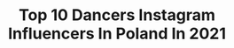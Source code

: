 ---
title: Top 10 Dancers Instagram Influencers In Poland In 2021
description: >-
  Find top dancers Instagram influencers in Poland in 2021. Most popular hashtags: #polishgirl #model #poland #warsaw.
platform: Instagram
hits: 142
text_top: Analyze the most popular Instagram accounts on inBeat.
text_bottom: inBeat has 142 Instagram influencers like this in Poland for you to work with.
profiles:
  - username: "de_mona.zielinska"
    fullname: >-
      Monika Zielińska
    bio: >-
      🇵🇱 173cm 🎥GryMałżeńskie-s6, odc.56 talented: model, photomodel, stylist, actress, presenter, dancer, makeup for yourself too 😉cooperation? DM->✉️
    location: "Poland"
    followers: 20447
    engagement: 579
    commentsToLikes: 0.099021
    id: ck8t6h08xdln80j7870pypv83
    verified: false
    hashtags: "#modelka, #szczecin, #warszawa, #pi"
  - username: "aidualkylno"
    fullname: >-
      Klaudia Jóźwiak
    bio: >-
      🎤@mamtalent_tvn 12 💃Dancer/Choreographer 💪Fitness Instructor 💀Tattoo Artist 🍕Dietician 📩 aidualkylno@wp.pl
    location: "Poland"
    followers: 16102
    engagement: 1114
    commentsToLikes: 0.031379
    id: ck8t6yr61f3xl0j78p4y19drf
    verified: false
    hashtags: "#soft, #nails, #black, #love"
  - username: "alexialeksandra"
    fullname: >-
      ⒶⓛⓔⓧⓘⓐⓛⓔⓚⓢⓐⓝⓓⓡⓐⓂ️
    bio: >-
      🤸‍♀️Mistrzyni Polski w Gimnastyce Artystycznej 👸Burlesque Queen 💃Teacher&dancer @alexiadancestudio Teledyski w linku BIO 🥰
    location: "Poland"
    followers: 15389
    engagement: 530
    commentsToLikes: 0.085673
    id: ck5zkvtgpk95b0i141he515rw
    verified: false
    hashtags: "#pumpkin, #portrait, #warsaw, #medycyna"
  - username: "biernatagata"
    fullname: >-
      MISS WORLD POLAND 2018👑
    bio: >-
      👑 MISS POLONIA 2017 👑 MISS WORLD Poland 2018 🇵🇱 💪🏻 Fit Freak 💃🏻 Dancer 👸🏻 Model @olimp_nutrition_pl @adidaswomen @etam agatabiernat@misspolonia.com.pl
    location: "Poland"
    followers: 86418
    engagement: 264
    commentsToLikes: 0.044928
    id: ck0udl13djf8y0i196fnwovvx
    verified: true
    hashtags: "#biernat, #sport, #photomodel, #paris"
  - username: "alessa_vu"
    fullname: >-
      Aleksandra ⚪️ Gdańsk
    bio: >-
      💕 Pole Dancer 🚗 Cars Lover, CRX Driver 📷 Photomodel 💌 DM 🌍 Poland/Gdańsk 🇵🇱
    location: "Poland"
    followers: 62894
    engagement: 497
    commentsToLikes: 0.040543
    id: ck6txi5z5xz7h0j71bovfkv0v
    verified: false
    hashtags: "#kobietazklasa, #szpilki, #biznesnaluzie, #biznesonline"
  - username: "majkel_kalcowski"
    fullname: >-
      MICHAL KALCOWSKI 🇵🇱
    bio: >-
      ⭐️ Professional Dancer 🧠 Choreographer 📸 Photomodel 🕺🏻 SYTYCD 9 Poland @nexttomaszbaranski ⬇️ YouTube ⬇️
    location: "Poland"
    followers: 55069
    engagement: 523
    commentsToLikes: 0.032532
    id: ck5cd0cirib7o0i118v51uosy
    verified: false
    hashtags: "#enjoylife, #sycylia, #dancer, #couplegoals"
  - username: "k.swiech"
    fullname: >-
      Kasia Świech
    bio: >-
      @cmon_studio 👸🏼👑 Pole dancer 🦄 Aerial dance lover 💕
    location: "Poland"
    followers: 37618
    engagement: 1310
    commentsToLikes: 0.037698
    id: ck5c6lx4e5pnx0i114pwui356
    verified: false
    hashtags: "#contortion, #czestochowa, #poleworkout, #cmonstudio"
  - username: "vanessarojek"
    fullname: >-
      Vanessa Rojewska
    bio: >-
      OFFICIAL ACCOUNT🇵🇱 model & dancer Business : DM or vanessarojek@yahoo.com /julia28x@yahoo.de📨 tt : vanessarojek
    location: "Poland"
    followers: 103258
    engagement: 479
    commentsToLikes: 0.023484
    id: ck0w08pafcy2p0i19bbd06mhg
    verified: false
    hashtags: "#igerspoland, #naturallight, #igdaily, #polska"
  - username: "gloria.nalborczyk"
    fullname: >-
      Gloria Nalborczyk
    bio: >-
      ⭐️OFFICIAL ACCOUNT ⭐️ 🇵🇱Polish MODEL & DANCER📸 📩Collaboration: Dm 📧 paulina098n@interia.pl Account monitored by my mum Paulina
    location: "Poland"
    followers: 33028
    engagement: 402
    commentsToLikes: 0.042559
    id: ck14hfdrha1p80i19dhknf0qr
    verified: false
    hashtags: "#amazing, #teenmodel, #stunning, #nomination"
  - username: "ciesielska_maya"
    fullname: >-
      Maja Ciesielska
    bio: >-
      ❣️tik tok: majaciesielska51 🎥Uczestnik #MaliGiganci 2 🎥#tvnpl 💃 #Dancer #HipHop 15% zniżki na hasło: maya09 do 04 października ❤️
    location: "Poland"
    followers: 11651
    engagement: 910
    commentsToLikes: 0.036830
    id: ck8tc73layivd0j78ob8l0fuz
    verified: false
    hashtags: "#portrets, #portretfotografie, #milegodnia, #dominospizza"
---